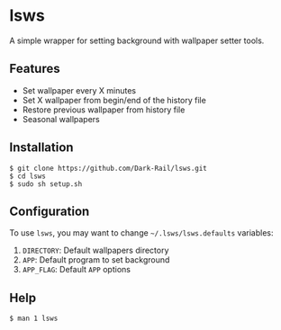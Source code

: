 # lsws
A simple wrapper for setting background with wallpaper setter tools.

## Features
- Set wallpaper every X minutes
- Set X wallpaper from  begin/end of the history file
- Restore previous wallpaper from history file
- Seasonal wallpapers

## Installation
```
$ git clone https://github.com/Dark-Rail/lsws.git
$ cd lsws
$ sudo sh setup.sh
```

## Configuration
To use `lsws`, you may want to change `~/.lsws/lsws.defaults` variables:
1. `DIRECTORY`: Default wallpapers directory
2. `APP`: Default program to set background
3. `APP_FLAG`: Default `APP` options

## Help
```
$ man 1 lsws
```
